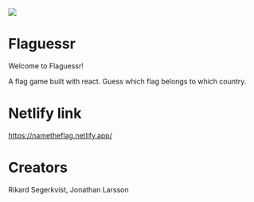 ![](https://media.giphy.com/media/duud6Q9AILpj86w76x/giphy.gif)

# Flaguessr

Welcome to Flaguessr! 

A flag game built with react. Guess which flag belongs to which country.

# Netlify link

https://nametheflag.netlify.app/

# Creators

Rikard Segerkvist, Jonathan Larsson

